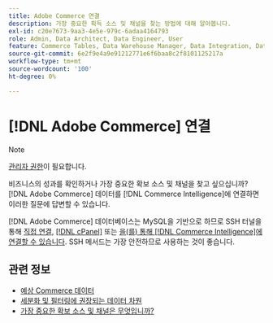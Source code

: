 ```yaml
---
title: Adobe Commerce 연결
description: 가장 중요한 획득 소스 및 채널을 찾는 방법에 대해 알아봅니다.
exl-id: c20e7673-9aa3-4e5e-979c-6adaa4164793
role: Admin, Data Architect, Data Engineer, User
feature: Commerce Tables, Data Warehouse Manager, Data Integration, Data Import/Export
source-git-commit: 6e2f9e4a9e91212771e6f6baa8c2f8101125217a
workflow-type: tm+mt
source-wordcount: '100'
ht-degree: 0%

---
```


# [!DNL Adobe Commerce] 연결

>[!NOTE]
>
>[관리자 권한](../../../administrator/user-management/user-management.md)이 필요합니다.

비즈니스의 성과를 확인하거나 가장 중요한 확보 소스 및 채널을 찾고 싶으십니까? [!DNL Adobe Commerce] 데이터를 [!DNL Commerce Intelligence]에 연결하면 이러한 질문에 답변할 수 있습니다.

[!DNL Adobe Commerce] 데이터베이스는 MySQL을 기반으로 하므로 SSH 터널을 통해 [직접 연결](../integrations/mysql-via-a-direct-connection.md), [[!DNL cPanel]](../integrations/mysql-via-cpanel.md) 또는 [을(를) 통해 [!DNL Commerce Intelligence]에 연결할 수 있습니다](../integrations/mysql-via-ssh-tunnel.md). SSH 메서드는 가장 안전하므로 사용하는 것이 좋습니다.

## 관련 정보

* [예상 Commerce 데이터](../integrations/magento-data.md)
* [세분화 및 필터링에 권장되는 데이터 차원](../../../best-practices/segment-filter.md)
* [가장 중요한 확보 소스 및 채널은 무엇입니까?](../../analysis/most-value-source-channel.md)
